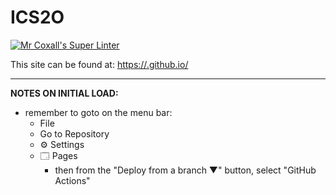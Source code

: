 # ICS2O

[![Mr Coxall's Super Linter](https://github.com/<OWNER>https://github.com/MTHS-ICD2O-1-2024/ICD2O-Unit-1-03-Emre-Guzel-2/<REPOSITORY>/workflows/Mr%20Coxall's%20Super%20Linter/badge.svg)](https://github.com/<OWNER>/<REPOSITORY>https://github.com/MTHS-ICD2O-1-2024/ICD2O-Unit-1-03-Emre-Guzel-2/actions)



This site can be found at: [https://<OWNER>.github.io/<REPOSITORY>](https://<OWNER>.github.io/<REPOSITORY>)

---

**NOTES ON INITIAL LOAD:**
- remember to goto on the menu bar:
  - File
  - Go to Repository
  - ⚙ Settings
  - 🗔 Pages
    - then from the "Deploy from a branch ▼" button, select "GitHub Actions"
